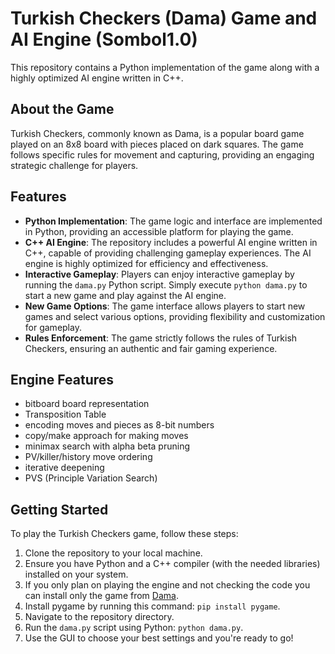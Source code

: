 # Turkish Checkers (Dama) Game and AI Engine (Sombol1.0)

This repository contains a Python implementation of the game along with a highly optimized AI engine written in C++.

## About the Game

Turkish Checkers, commonly known as Dama, is a popular board game played on an 8x8 board with pieces placed on dark squares. The game follows specific rules for movement and capturing, providing an engaging strategic challenge for players.

## Features

- **Python Implementation**: The game logic and interface are implemented in Python, providing an accessible platform for playing the game.
- **C++ AI Engine**: The repository includes a powerful AI engine written in C++, capable of providing challenging gameplay experiences. The AI engine is highly optimized for efficiency and effectiveness.
- **Interactive Gameplay**: Players can enjoy interactive gameplay by running the `dama.py` Python script. Simply execute `python dama.py` to start a new game and play against the AI engine.
- **New Game Options**: The game interface allows players to start new games and select various options, providing flexibility and customization for gameplay.
- **Rules Enforcement**: The game strictly follows the rules of Turkish Checkers, ensuring an authentic and fair gaming experience.

## Engine Features
 - bitboard board representation
 - Transposition Table
 - encoding moves and pieces as 8-bit numbers
 - copy/make approach for making moves
 - minimax search with alpha beta pruning
 - PV/killer/history move ordering
 - iterative deepening
 - PVS (Principle Variation Search)

## Getting Started

To play the Turkish Checkers game, follow these steps:

1. Clone the repository to your local machine.
2. Ensure you have Python and a C++ compiler (with the needed libraries) installed on your system.
3. If you only plan on playing the engine and not checking the code you can install only the game from [Dama](./github.com/HadiKhansaa/dama).
4. Install pygame by running this command: `pip install pygame`.
5. Navigate to the repository directory.
6. Run the `dama.py` script using Python: `python dama.py`.
7. Use the GUI to choose your best settings and you're ready to go!
